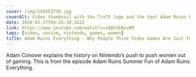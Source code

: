 ```yaml
---
cover: /img/148553739.jpg
coverAlt: Video thumbnail with the TruTV logo and the text Adam Ruins Everything. Adam stands next to a young woman with headphones.
date: 2020-03-27T04:26:39.162Z
link: https://www.youtube.com/watch?v=i08CVkBxvBM
tags: [video, sexism, nintendo, games, women]
title: Adam Ruins Everything - Why People Think Video Games Are Just for Boys
---
```


Adam Conover explains the history on Nintendo’s push to push women out of gaming. This is from the episode Adam Ruins Summer Fun of Adam Ruins Everything.
